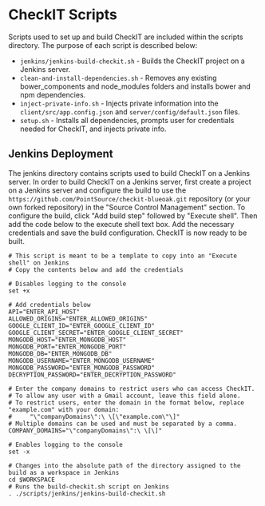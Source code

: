 # CheckIT Scripts

Scripts used to set up and build CheckIT are included within the scripts directory. The purpose of each script is described below:

* `jenkins/jenkins-build-checkit.sh` - Builds the CheckIT project on a Jenkins server.
* `clean-and-install-dependencies.sh` - Removes any existing bower_components and node_modules folders and 
installs bower and npm dependencies.
* `inject-private-info.sh` - Injects private information into the `client/src/app.config.json` and 
`server/config/default.json` files.
* `setup.sh` - Installs all dependencies, prompts user for credentials needed for CheckIT, and injects private info.

## Jenkins Deployment

The jenkins directory contains scripts used to build CheckIT on a Jenkins server. In order to build CheckIT on a 
Jenkins server, first create a project on a Jenkins server and configure the build to use the 
`https://github.com/PointSource/checkit-blueoak.git` repository (or your own forked repository) in the "Source Control 
Management" section. To configure the build, click "Add build step" followed by "Execute shell". Then add the code 
below to the execute shell text box. Add the necessary credentials and save the build configuration. CheckIT is now 
ready to be built.

```
# This script is meant to be a template to copy into an "Execute shell" on Jenkins
# Copy the contents below and add the credentials

# Disables logging to the console
set +x

# Add credentials below
API="ENTER_API_HOST"
ALLOWED_ORIGINS="ENTER_ALLOWED_ORIGINS"
GOOGLE_CLIENT_ID="ENTER_GOOGLE_CLIENT_ID"
GOOGLE_CLIENT_SECRET="ENTER_GOOGLE_CLIENT_SECRET"
MONGODB_HOST="ENTER_MONGODB_HOST"
MONGODB_PORT="ENTER_MONGODB_PORT"
MONGODB_DB="ENTER_MONGODB_DB"
MONGODB_USERNAME="ENTER_MONGODB_USERNAME"
MONGODB_PASSWORD="ENTER_MONGODB_PASSWORD"
DECRYPTION_PASSWORD="ENTER_DECRYPTION_PASSWORD"

# Enter the company domains to restrict users who can access CheckIT.
# To allow any user with a Gmail account, leave this field alone.
# To restrict users, enter the domain in the format below, replace "example.com" with your domain:
#     "\"companyDomains\":\ \[\"example.com\"\]"
# Multiple domains can be used and must be separated by a comma.
COMPANY_DOMAINS="\"companyDomains\":\ \[\]"

# Enables logging to the console
set -x

# Changes into the absolute path of the directory assigned to the build as a workspace in Jenkins
cd $WORKSPACE
# Runs the build-checkit.sh script on Jenkins
. ./scripts/jenkins/jenkins-build-checkit.sh
```
